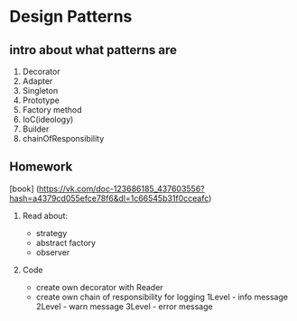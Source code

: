 # Design Patterns

## intro about what patterns are

1. Decorator
2. Adapter
3. Singleton
4. Prototype
5. Factory method
6. IoC(ideology)
7. Builder
8. chainOfResponsibility


## Homework
[book] (https://vk.com/doc-123686185_437603556?hash=a4379cd055efce78f6&dl=1c66545b31f0cceafc)

1. Read about: 
	* strategy
	* abstract factory
	* observer
	
2. Code
    * create own decorator with Reader
    * create own chain of responsibility for logging
	    1Level - info message
	    2Level - warn message
	    3Level - error message
